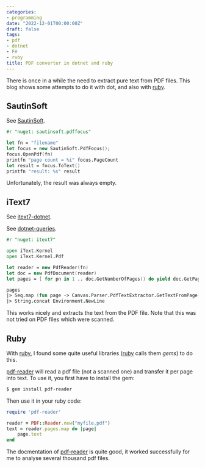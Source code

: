 ```yaml
---
categories:
- programming
date: "2022-12-01T00:00:00Z"
draft: false
tags:
- pdf
- dotnet
- F#
- ruby
title: PDF converter in dotnet and ruby
---
```


There is once in a while the need to extract pure text from PDF files. This blog shows some attempts to do it with dot, and also with [ruby].

## SautinSoft

See [SautinSoft](https://sautinsoft.com/products/pdf-focus/examples/convert-pdf-file-to-text-file-csharp-vb-net.php).

~~~fsharp
#r "nuget: sautinsoft.pdffocus"

let fn = "filename"
let focus = new SautinSoft.PdfFocus();
focus.OpenPdf(fn)
printfn "page count = %i" focus.PageCount
let result = focus.ToText()
printfn "result: %s" result
~~~

Unfortunately, the result was always empty.

## iText7

See [itext7-dotnet](https://github.com/itext/itext7-dotnet).

See [dotnet-queries](http://dotnetqueries.com/Article/239/Extracting-text-from-pdf-using-iText7-c).

~~~fsharp
#r "nuget: itext7"

open iText.Kernel
open iText.Kernel.Pdf

let reader = new PdfReader(fn)
let doc = new PdfDocument(reader)
let pages = [ for pn in 1 .. doc.GetNumberOfPages() do yield doc.GetPage(pn) ]

pages 
|> Seq.map (fun page -> Canvas.Parser.PdfTextExtractor.GetTextFromPage(page))
|> String.concat Environment.NewLine

~~~

This works nicely and extracts the text from the PDF file. Note that this was not tried on PDF files which were scanned.

## Ruby

With [ruby], I found some quite useful libraries ([ruby] calls them *gems*) to do this.

[pdf-reader] will read a pdf file (not a scanned one) and transfer it per page into text. To use it, you first have to install the gem:

[pdf-reader]: https://github.com/yob/pdf-reader

~~~sh
$ gem install pdf-reader
~~~

Then use it in your ruby code:

~~~ruby
require 'pdf-reader'

reader = PDF::Reader.new("myfile.pdf")
text = reader.pages.map do |page|
    page.text
end
~~~

The docmentation of [pdf-reader] is quite good, it worked successfully for me to analyse several thousand pdf files.

[ruby]: https://www.ruby-lang.org/en/